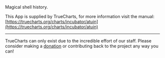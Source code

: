 Magical shell history.

This App is supplied by TrueCharts, for more information visit the manual: [https://truecharts.org/charts/incubator/atuin](https://truecharts.org/charts/incubator/atuin)

---

TrueCharts can only exist due to the incredible effort of our staff.
Please consider making a [donation](https://truecharts.org/sponsor) or contributing back to the project any way you can!
